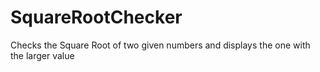 # SquareRootChecker
Checks the Square Root of two given numbers and displays the one with the larger value
